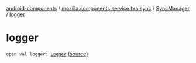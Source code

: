 [android-components](../../index.md) / [mozilla.components.service.fxa.sync](../index.md) / [SyncManager](index.md) / [logger](./logger.md)

# logger

`open val logger: `[`Logger`](../../mozilla.components.support.base.log.logger/-logger/index.md) [(source)](https://github.com/mozilla-mobile/android-components/blob/master/components/service/firefox-accounts/src/main/java/mozilla/components/service/fxa/sync/SyncManager.kt#L131)